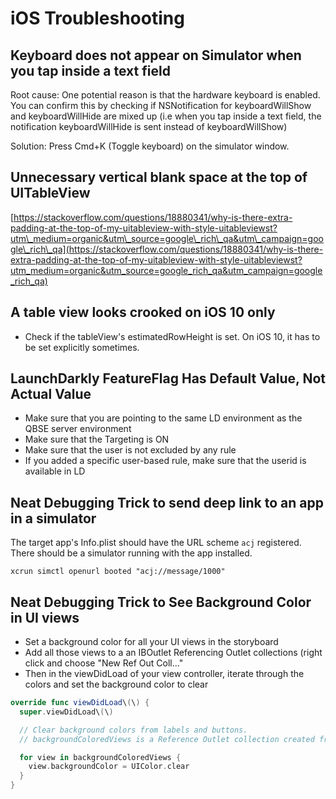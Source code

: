 # iOS Troubleshooting

## Keyboard does not appear on Simulator when you tap inside a text field

Root cause: One potential reason is that the hardware keyboard is enabled. You can confirm this by checking if NSNotification for keyboardWillShow and keyboardWillHide are mixed up \(i.e when you tap inside a text field, the notification keyboardWillHide is sent instead of keyboardWillShow\)

Solution: Press Cmd+K \(Toggle keyboard\) on the simulator window.

## Unnecessary vertical blank space at the top of UITableView <a id="unnecessary-vertical-blank-space-at-the-top-of-uitableview"></a>

[https://stackoverflow.com/questions/18880341/why-is-there-extra-padding-at-the-top-of-my-uitableview-with-style-uitableviewst?utm\_medium=organic&utm\_source=google\_rich\_qa&utm\_campaign=google\_rich\_qa](https://stackoverflow.com/questions/18880341/why-is-there-extra-padding-at-the-top-of-my-uitableview-with-style-uitableviewst?utm_medium=organic&utm_source=google_rich_qa&utm_campaign=google_rich_qa)

## A table view looks crooked on iOS 10 only

* Check if the tableView's estimatedRowHeight is set. On iOS 10, it has to be set explicitly sometimes.

## LaunchDarkly FeatureFlag Has Default Value, Not Actual Value

* Make sure that you are pointing to the same LD environment as the QBSE server environment
* Make sure that the Targeting is ON
* Make sure that the user is not excluded by any rule
* If you added a specific user-based rule, make sure that the userid is available in LD

## Neat Debugging Trick to send deep link to an app in a simulator

The target app's Info.plist should have the URL scheme `acj` registered. There should be a simulator running with the app installed.

```text
xcrun simctl openurl booted "acj://message/1000"
```

## Neat Debugging Trick to See Background Color in UI views <a id="neat-debugging-trick-to-see-background-color-in-ui-views"></a>

* Set a background color for all your UI views in the storyboard
* Add all those views to a an IBOutlet Referencing Outlet collections \(right click and choose "New Ref Out Coll..."
* Then in the viewDidLoad of your view controller, iterate through the colors and set the background color to clear

```swift
override func viewDidLoad\(\) {
  super.viewDidLoad\(\)

  // Clear background colors from labels and buttons.
  // backgroundColoredViews is a Reference Outlet collection created from the Storyboard

  for view in backgroundColoredViews {
    view.backgroundColor = UIColor.clear
  }
}
```

